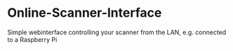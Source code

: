# Online-Scanner-Interface
Simple webinterface controlling your scanner from the LAN, e.g. connected to a Raspberry Pi
